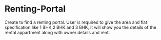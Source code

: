# Renting-Portal
 Create to find a renting portal. User is required to give the area and flat specification like 1 BHK,2 BHK and 3 BHK, it will show you the details of the rental appartment along with owner details and rent. 
